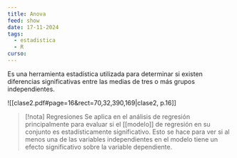 ```yaml
---
title: Anova
feed: show
date: 17-11-2024
tags:
  - estadistica
  - R
curso:
---
```

Es una herramienta estadística utilizada para determinar si existen diferencias significativas entre las medias de tres o más grupos independientes.

![[clase2.pdf#page=16&rect=70,32,390,169|clase2, p.16]]

>[!nota] Regresiones
>Se aplica en el análisis de regresión principalmente para evaluar si el [[modelo]] de regresión en su conjunto es estadísticamente significativo. Esto se hace para ver si al menos una de las variables independientes en el modelo tiene un efecto significativo sobre la variable dependiente. 

